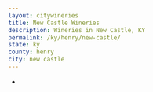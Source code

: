 ```yaml
---
layout: citywineries
title: New Castle Wineries
description: Wineries in New Castle, KY
permalink: /ky/henry/new-castle/
state: ky
county: henry
city: new castle
---
```

-
